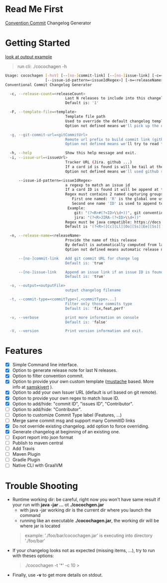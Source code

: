 # Read Me First
[Convention Commit](https://www.conventionalcommits.org/) Changelog Generator

# Getting Started

[look at output example](examples/CHANGELOG-from-last-tag.md)

> run cli: ./cocochagen -h

```bash
Usage: cocochagen [-hvV] [--[no-]commit-link] [--[no-]issue-link] [-c=<releaseCount>] [-F=<template>] [-g=<gitCommitUrl>] [-i=<issueUrl>]
                  [--issue-id-pattern=<issueIdRegex>] [-n=<releaseName>] [-o=<outputFile>] [-t=<commitType>[,<commitType>...]]...
Conventional Commit Changelog Generator

  -c, --release-count=<releaseCount>
                           Last N releases to include into this changelog.
                           Default is: '1'

  -F, --template-file=<template>
                           Template file path
                           Used to override the default changelog template. We use Mustache engine.
                           Option not defined means we'll pick up the one embedded

  -g, --git-commit-url=<gitCommitUrl>
                           Remote url prefix to build commit link (github, gitlab ...)
                           Option not defined means we'll try to read from git remote (origin/master).

  -h, --help               Show this help message and exit.
  -i, --issue-url=<issueUrl>
                           Tracker URL (Jira. github ...)
                           If a card id is found is will be tail at the end
                           Option not defined means we'll used github style'

      --issue-id-pattern=<issueIdRegex>
                           a regexp to match an issue id
                           If a card ID is found it will be append at the end of tracker url.
                           Regex must contains 2 named capturing groups:
                              First one named: 'R' is the global one used for link substitution
                              Second one name 'ID' is used to append to issueUrl
                            Example:
                               git: "(?<R>#(?<ID>\\d+))", git conventional commit: (?<R>Closes:[ ]*)#(?<ID>\d+)
                               jira: "(?<R>JIRA-(?<ID>\\d+))"
                           Regex must be java compatible: https://docs.oracle.com/javase/7/docs/api/java/util/regex/Pattern.html
                           Default is '(?<R>([Cc][Ll][Oo][Ss][Ee][Ss][ 	]*:[ 	]*)?#(?<ID>\d+))'

  -n, --release-name=<releaseName>
                           Provide the name of this release
                           By default is automatically computed from last tag if you follow semantic versioning
                           Option not defined means automatic release name'

      --[no-]commit-link   Add git commit URL for change log
                           Default is: 'true'

      --[no-]issue-link    Append an issue link if an issue ID is found into short or full log message
                           Default is: 'true'

  -o, --output=<outputFile>
                           output changelog filename

  -t, --commit-type=<commitType>[,<commitType>...]
                           Filter only those commits type
                           Default is: 'fix,feat,perf'

  -v, --verbose            print more information on console
                           Default is: 'false'

  -V, --version            Print version information and exit.
````

# Features

- [x] Simple Command line interface.
- [x] Option to generate release note for last N releases.
- [x] Option to filter convention commit.
- [x] Option to provide your own custom template ([mustache](https://mustache.github.io/) based. More info at [samskivert](https://github.com/samskivert/jmustache) ).
- [x] Option to add your own Issuer URL (default is url based on git remote).
- [x] Option to provide your own regex to match Issue ID.
- [x] Option to add/hide: "commit ID", "issues ID", "Contributor".
- [ ] Option to add/hide: "Contributor".
- [ ] Option to customize Commit Type label (Features, ...)
- [ ] Merge same commit msg and support many CommitID links
- [x] Do not override existing changelog. add option to force overriding.
- [x] Generate changelog at beginning of an existing one.
- [ ] Export report into json format
- [ ] Publish to maven central
- [ ] Add Travis
- [ ] Maven Plugin
- [ ] Gradle Plugin
- [ ] Native CLI with GraalVM

# Trouble Shooting
* Runtime working dir: be careful, right now you won't have same result if your run with **java -jar ...** ot **./cocochgen.jar**
    * with java -jar working dir is the current dir where you launch the command
    * running like an executable **./cocochagen.jar**, the working dir will be where jar is located
    > example: './foo/bar/cocochagen.jar' is executing into directory './foo/bar'
* If your changelog looks not as expected (missing items,  ...), try to run with theses options:
    > ./cocochagen -t '*' -c 10
                                                                                                   >
* Finally, use **-v** to get more details on stdout. 